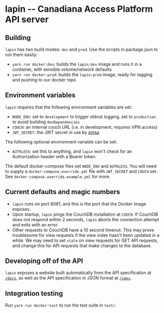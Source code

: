 # lapin -- Canadiana Access Platform API server

## Building

`lapin` has two build modes: `dev` and `prod`. Use the scripts in package.json to run them easily:

- `yarn run docker:dev`: builds the `lapin:dev` image and runs it in a container, with sensible volume/network defaults
- `yarn run docker:prod`: builds the `lapin:prod` image, ready for tagging and pushing to our docker repo

## Environment variables

`lapin` requires that the following environment variables are set:

- `NODE_ENV`: set to `development` to trigger stdout logging. set to `production` to avoid building `devDependencies`
- `COUCH`: an internal couch URL (i.e. in development, requires VPN access)
- `JWT_SECRET`: the JWT secret in use by [amsa](https://github.com/crkn-rcdr/amsa)

The following optional environment variable can be set:

- `AUTHLESS`: set this to anything, and `lapin` won't check for an Authorization header with a Bearer token.

The default docker-compose files set `NODE_ENV` and `AUTHLESS`. You will need to supply a `docker-compose.override.yml` file with `JWT_SECRET` and `COUCH` set. See `docker-compose.override.example.yml` for more.

## Current defaults and magic numbers

- `lapin` runs on port 8081, and this is the port that the Docker image exposes.
- Upon startup, `lapin` pings the CouchDB installation at `COUCH`. If CouchDB does not respond within 2 seconds, `lapin` aborts the connection attempt and exits with an error.
- Other requests to CouchDB have a 10 second timeout. This may prove troublesome for view requests if the view index hasn't been updated in a while. We may need to set `stale` on view requests for GET API requests, and change this for API requests that make changes to the database.

## Developing off of the API

`lapin` exposes a website built automatically from the API specification at [`/docs`](https://api.canadiana.ca/docs), as well as the API specification in JSON format at [`/spec`](https://api.canadiana.ca/spec).

## Integration testing

Run `yarn run docker:test` to run the test suite in `test/`.
